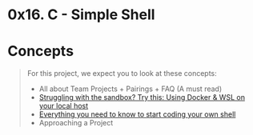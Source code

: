 # 0x16. C - Simple Shell

# Concepts
> For this project, we expect you to look at these concepts:
> * All about Team Projects + Pairings + FAQ (A must read)
> * [Struggling with the sandbox? Try this: Using Docker & WSL on your local host](/Concepts/Using-Docker&WSL-on-your-local-host.md)
> * [Everything you need to know to start coding your own shell](/Concepts/Everything-you-need-to-know-to-start-coding-your-own-shell.md)
> * Approaching a Project
